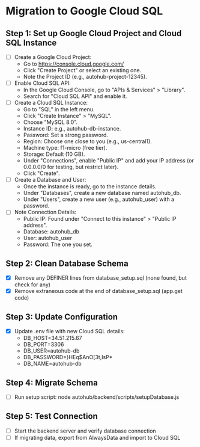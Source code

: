 # Migration to Google Cloud SQL

## Step 1: Set up Google Cloud Project and Cloud SQL Instance
- [ ] Create a Google Cloud Project:
  - Go to https://console.cloud.google.com/
  - Click "Create Project" or select an existing one.
  - Note the Project ID (e.g., autohub-project-12345).
- [ ] Enable Cloud SQL API:
  - In the Google Cloud Console, go to "APIs & Services" > "Library".
  - Search for "Cloud SQL API" and enable it.
- [ ] Create a Cloud SQL Instance:
  - Go to "SQL" in the left menu.
  - Click "Create Instance" > "MySQL".
  - Choose "MySQL 8.0".
  - Instance ID: e.g., autohub-db-instance.
  - Password: Set a strong password.
  - Region: Choose one close to you (e.g., us-central1).
  - Machine type: f1-micro (free tier).
  - Storage: Default (10 GB).
  - Under "Connections", enable "Public IP" and add your IP address (or 0.0.0.0/0 for testing, but restrict later).
  - Click "Create".
- [ ] Create a Database and User:
  - Once the instance is ready, go to the instance details.
  - Under "Databases", create a new database named autohub_db.
  - Under "Users", create a new user (e.g., autohub_user) with a password.
- [ ] Note Connection Details:
  - Public IP: Found under "Connect to this instance" > "Public IP address".
  - Database: autohub_db
  - User: autohub_user
  - Password: The one you set.

## Step 2: Clean Database Schema
- [x] Remove any DEFINER lines from database_setup.sql (none found, but check for any)
- [x] Remove extraneous code at the end of database_setup.sql (app.get code)

## Step 3: Update Configuration
- [x] Update .env file with new Cloud SQL details:
  - DB_HOST=34.51.215.67
  - DB_PORT=3306
  - DB_USER=autohub-db
  - DB_PASSWORD=}HEq$AnO[3t,IsP*
  - DB_NAME=autohub-db

## Step 4: Migrate Schema
- [ ] Run setup script: node autohub/backend/scripts/setupDatabase.js

## Step 5: Test Connection
- [ ] Start the backend server and verify database connection
- [ ] If migrating data, export from AlwaysData and import to Cloud SQL
